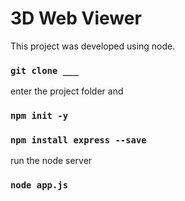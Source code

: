# 3D Web Viewer

This project was developed using node.

### `git clone ___`

enter the project folder and 

### `npm init -y`

### `npm install express --save`

run the node server

### `node app.js`

